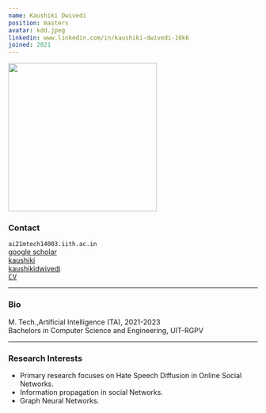 ```yaml
---
name: Kaushiki Dwivedi
position: masters
avatar: kdd.jpeg
linkedin: www.linkedin.com/in/kaushiki-dwivedi-10k6
joined: 2021
---
```


<img width="300" src="{{site.baseurl}}/images/people/{{page.avatar}}" data-action="zoom">

### Contact

<i class="fa fa-envelope-o"></i>  `ai21mtech14003.iith.ac.in`<br>
<i class="fa fa-bar-chart"></i> [google scholar](https://scholar.google.com/citations?user=gE8MOhwAAAAJ&hl=en ) <br>
<a href="https://github.com/Kaushiki111111" target=_blank><i class="fa fa-github"></i> kaushiki</a><br>
<a href="https://www.linkedin.com/in/kaushiki-dwivedi-10k6/"><i class="fa fa-linkedin" target=_blank></i> kaushikidwivedi</a><br>
<a href="https://drive.google.com/file/d/11bMVyGo6kSi-VP50bR-zIALEEiRTskT8" target="_blank"><samp>CV</samp></a><br>
<hr>

### Bio
M. Tech.,Artificial Intelligence  (TA), 2021-2023<br>
Bachelors in Computer Science and Engineering, UIT-RGPV <br>
<hr>

### Research Interests
<p style="text-align:justify">

* Primary research focuses on Hate Speech Diffusion in Online Social Networks.<br>
* Information propagation in social Networks.<br>
* Graph Neural Networks.
</p> 

<!--### Publications

Ilenna Jones and Konrad Kording, [“Do Biological Constraints Impair Dendritic Computation?”](https://www.sciencedirect.com/science/article/pii/S0306452221003900). Neuroscience, May 2022.

Ilenna Jones and Konrad Kording, [“Might a Single Neuron Solve Interesting Machine Learning Problems Through Successive Computations on Its Dendritic Tree?”](https://direct.mit.edu/neco/article/33/6/1554/100576/Might-a-Single-Neuron-Solve-Interesting-Machine). Neural Computation, May 2021. (Previously entitled: [“Can single neurons solve MNIST? The computational power of biological dendritic trees”](https://arxiv.org/abs/2009.01269) in ArXiv
2020.)

Roozbeh Farhoodi, Kashayar Filom, Ilenna Jones, and Konrad Kording. [“On functions computed on trees”](https://www.mitpressjournals.org/doi/full/10.1162/neco_a_01231). Neural Computation. September 2019

Ilenna Jones, and Konrad Kording. [“Quantifying the role of neurons for behavior is a mediation question”](https://www.cambridge.org/core/journals/behavioral-and-brain-sciences/article/quantifying-the-role-of-neurons-for-behavior-is-a-mediation-question/E3E3CBD9AD04A991FD05B8ADA45EDBC5). Cambridge University Press. November 2019. (A commentary in response to ["Is Coding a Relevant Metaphor for the Brain?"](https://www.cambridge.org/core/journals/behavioral-and-brain-sciences/article/is-coding-a-relevant-metaphor-for-the-brain/D578626E4888193FFFAE5B6E2C37E052) by Romain Brette, 2018)

-->